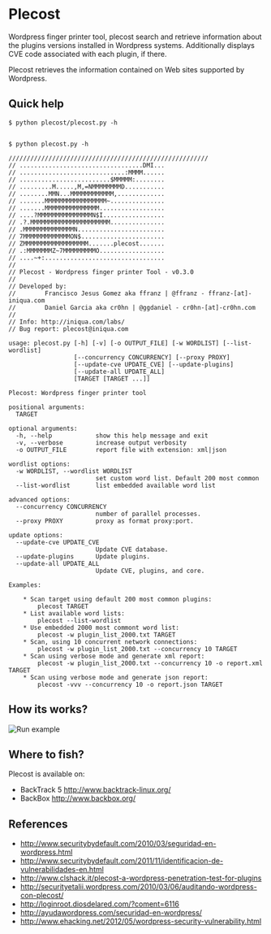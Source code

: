 Plecost
=======

Wordpress finger printer tool, plecost search and retrieve information about the plugins versions installed in Wordpress systems. Additionally displays CVE code associated with each plugin, if there.

Plecost retrieves the information contained on Web sites supported by Wordpress.

Quick help
----------

```
$ python plecost/plecost.py -h

```
```

$ python plecost.py -h

///////////////////////////////////////////////////////
// ..................................DMI...
// .............................:MMMM......
// .........................$MMMMM:........
// .........M.....,M,=NMMMMMMMMD...........
// ........MMN...MMMMMMMMMMMM,.............
// .......MMMMMMMMMMMMMMMMM~...............
// .......MMMMMMMMMMMMMMM..................
// ....?MMMMMMMMMMMMMMMN$I.................
// .?.MMMMMMMMMMMMMMMMMMMMMM...............
// .MMMMMMMMMMMMMMN........................
// 7MMMMMMMMMMMMMON$.......................
// ZMMMMMMMMMMMMMMMMMM.......plecost.......
// .:MMMMMMMZ~7MMMMMMMMMO..................
// ....~+:.................................
//
// Plecost - Wordpress finger printer Tool - v0.3.0
//
// Developed by:
//        Francisco Jesus Gomez aka ffranz | @ffranz - ffranz-[at]-iniqua.com
//        Daniel Garcia aka cr0hn | @ggdaniel - cr0hn-[at]-cr0hn.com
//
// Info: http://iniqua.com/labs/
// Bug report: plecost@iniqua.com

usage: plecost.py [-h] [-v] [-o OUTPUT_FILE] [-w WORDLIST] [--list-wordlist]
                  [--concurrency CONCURRENCY] [--proxy PROXY]
                  [--update-cve UPDATE_CVE] [--update-plugins]
                  [--update-all UPDATE_ALL]
                  [TARGET [TARGET ...]]

Plecost: Wordpress finger printer tool

positional arguments:
  TARGET

optional arguments:
  -h, --help            show this help message and exit
  -v, --verbose         increase output verbosity
  -o OUTPUT_FILE        report file with extension: xml|json

wordlist options:
  -w WORDLIST, --wordlist WORDLIST
                        set custom word list. Default 200 most common
  --list-wordlist       list embedded available word list

advanced options:
  --concurrency CONCURRENCY
                        number of parallel processes.
  --proxy PROXY         proxy as format proxy:port.

update options:
  --update-cve UPDATE_CVE
                        Update CVE database.
  --update-plugins      Update plugins.
  --update-all UPDATE_ALL
                        Update CVE, plugins, and core.

Examples:

    * Scan target using default 200 most common plugins:
        plecost TARGET
    * List available word lists:
        plecost --list-wordlist
    * Use embedded 2000 most commont word list:
        plecost -w plugin_list_2000.txt TARGET
    * Scan, using 10 concurrent network connections:
        plecost -w plugin_list_2000.txt --concurrency 10 TARGET
    * Scan using verbose mode and generate xml report:
        plecost -w plugin_list_2000.txt --concurrency 10 -o report.xml TARGET
    * Scan using verbose mode and generate json report:
        plecost -vvv --concurrency 10 -o report.json TARGET

```

How its works?
--------------

![Run example](https://raw.githubusercontent.com/iniqua/plecost/readme/plecost/doc/screenshots/runexample.png "Run example")

Where to fish?
--------------

Plecost is available on:

* BackTrack 5 http://www.backtrack-linux.org/
* BackBox http://www.backbox.org/


References
----------

* http://www.securitybydefault.com/2010/03/seguridad-en-wordpress.html
* http://www.securitybydefault.com/2011/11/identificacion-de-vulnerabilidades-en.html
* http://www.clshack.it/plecost-a-wordpress-penetration-test-for-plugins
* http://securityetalii.wordpress.com/2010/03/06/auditando-wordpress-con-plecost/
* http://loginroot.diosdelared.com/?coment=6116
* http://ayudawordpress.com/securidad-en-wordpress/
* http://www.ehacking.net/2012/05/wordpress-security-vulnerability.html 